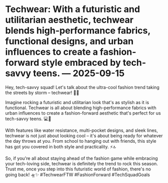 # Techwear: With a futuristic and utilitarian aesthetic, techwear blends high-performance fabrics, functional designs, and urban influences to create a fashion-forward style embraced by tech-savvy teens. — 2025-09-15

Hey, tech-savvy squad! Let's talk about the ultra-cool fashion trend taking the streets by storm – techwear! 🚀🔥

Imagine rocking a futuristic and utilitarian look that's as stylish as it is functional. Techwear is all about blending high-performance fabrics with urban influences to create a fashion-forward aesthetic that's perfect for us tech-savvy teens. 💻👾

With features like water resistance, multi-pocket designs, and sleek lines, techwear is not just about looking cool – it's about being ready for whatever the day throws at you. From school to hanging out with friends, this style has got you covered in both style and practicality. ⚡️🔝

So, if you're all about staying ahead of the fashion game while embracing your tech-loving side, techwear is definitely the trend to rock this season. Trust me, once you step into this futuristic world of fashion, there's no going back! 🛸✨ #TechwearFTW #FashionForward #TechSquadGoals